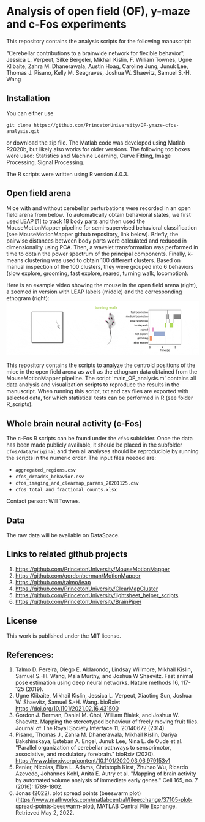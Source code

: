 # Analysis of open field (OF), y-maze and c-Fos experiments 

This repository contains the analysis scripts for the following manuscript:

"Cerebellar contributions to a brainwide network for flexible behavior",
Jessica L. Verpeut, Silke Bergeler, Mikhail Kislin, F. William Townes, Ugne Klibaite, Zahra M. Dhanerawala, Austin Hoag, Caroline Jung, Junuk Lee, Thomas J. Pisano, Kelly M. Seagraves, Joshua W. Shaevitz, Samuel S.-H. Wang

## Installation

You can either use 
```
git clone https://github.com/PrincetonUniversity/OF-ymaze-cfos-analysis.git
```
or download the zip file. The Matlab code was developed using Matlab R2020b, but likely also works for older versions. The following toolboxes were used: Statistics and Machine Learning, Curve Fitting, Image Processing, Signal Processing. 

The R scripts were written using R version 4.0.3. 

## Open field arena
Mice with and without cerebellar perturbations were recorded in an open field arena from below. To automatically obtain behavioral states, we first used LEAP [1] to track 18 body parts and then used the MouseMotionMapper pipeline for semi-supervised behavioral classification (see MouseMotionMapper github repository, link below). Briefly, the pairwise distances between body parts were calculated and reduced in dimensionality using PCA. Then, a wavelet transformation was performed in time to obtain the power spectrum of the principal components. Finally, k-means clustering was used to obtain 100 different clusters. Based on manual inspection of the 100 clusters, they were grouped into 6 behaviors (slow explore, grooming, fast explore, reared, turning walk, locomotion).

Here is an example video showing the mouse in the open field arena (right), a zoomed in version with LEAP labels (middle) and the corresponding ethogram (right):
![](Docs/movie.gif)

This repository contains the scripts to analyze the centroid positions of the mice in the open field arena as well as the ethogram data obtained from the MouseMotionMapper pipeline. The script 'main_OF_analysis.m' contains all data analysis and visualization scripts to reproduce the results in the manuscript. When running this script, txt and csv files are exported with selected data, for which statistical tests can be performed in R (see folder R_scripts). 

## Whole brain neural activity (c-Fos)
The c-Fos R scripts can be found under the `cfos` subfolder. 
Once the data has been made publicly available, it should be placed in the 
subfolder `cfos/data/original` and then all analyses should be reproducible by 
running the scripts in the numeric order. The input files needed are:
* `aggregated_regions.csv`
* `cfos_dreadds_behavior.csv`
* `cfos_imaging_and_clearmap_params_20201125.csv`
* `cfos_total_and_fractional_counts.xlsx`

Contact person: Will Townes.

## Data
The raw data will be available on DataSpace.

## Links to related github projects
1. https://github.com/PrincetonUniversity/MouseMotionMapper
2. https://github.com/gordonberman/MotionMapper
3. https://github.com/talmo/leap
4. https://github.com/PrincetonUniversity/ClearMapCluster
5. https://github.com/PrincetonUniversity/lightsheet_helper_scripts
6. https://github.com/PrincetonUniversity/BrainPipe/

## License
This work is published under the MIT license.  

## References:
1. Talmo D. Pereira, Diego E. Aldarondo, Lindsay Willmore, Mikhail Kislin, Samuel S.-H. Wang, Mala Murthy, and Joshua W Shaevitz. Fast animal pose estimation using deep neural networks. Nature methods 16, 117-125 (2019).
2. Ugne Klibaite, Mikhail Kislin, Jessica L. Verpeut, Xiaoting Sun, Joshua W. Shaevitz, Samuel S.-H. Wang. bioRxiv: https://doi.org/10.1101/2021.02.16.431500
3. Gordon J. Berman, Daniel M. Choi, William Bialek, and Joshua W. Shaevitz. Mapping the stereotyped behaviour of freely moving fruit flies. Journal of The Royal Society Interface 11, 20140672 (2014).
4. Pisano, Thomas J., Zahra M. Dhanerawala, Mikhail Kislin, Dariya Bakshinskaya, Esteban A. Engel, Junuk Lee, Nina L. de Oude et al. "Parallel organization of cerebellar pathways to sensorimotor, associative, and modulatory forebrain." bioRxiv (2020). https://www.biorxiv.org/content/10.1101/2020.03.06.979153v1
5. Renier, Nicolas, Eliza L. Adams, Christoph Kirst, Zhuhao Wu, Ricardo Azevedo, Johannes Kohl, Anita E. Autry et al. "Mapping of brain activity by automated volume analysis of immediate early genes." Cell 165, no. 7 (2016): 1789-1802.
6. Jonas (2022). plot spread points (beeswarm plot) (https://www.mathworks.com/matlabcentral/fileexchange/37105-plot-spread-points-beeswarm-plot), MATLAB Central File Exchange. Retrieved May 2, 2022. 

